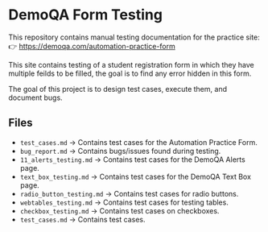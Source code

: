 # DemoQA Form Testing

This repository contains manual testing documentation for the practice site:
👉 https://demoqa.com/automation-practice-form

This site contains testing of a student registration form in which they have multiple feilds to be filled, the goal is to find any error hidden in this form.  

The goal of this project is to design test cases, execute them, and document bugs.

## Files
- `test_cases.md` → Contains test cases for the Automation Practice Form.
- `bug_report.md` → Contains bugs/issues found during testing.
- `11_alerts_testing.md` → Contains test cases for the DemoQA Alerts page.
- `text_box_testing.md` → Contains test cases for the DemoQA Text Box page.
- `radio_button_testing.md` → Contains test cases for radio buttons.
- `webtables_testing.md` → Contains test cases for testing tables.
- `checkbox_testing.md` → Contains test cases on checkboxes.
- `test_cases.md` → Contains test cases. 
